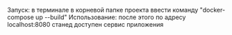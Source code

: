 Запуск: в терминале в корневой папке проекта ввести команду "docker-compose up --build"
Использование: после этого по адресу localhost:8080 станед доступен сервис приложения
